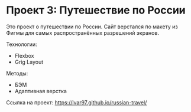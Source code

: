 # Проект 3: Путешествие по России

Это проект о путешествии по России.
Сайт верстался по макету из Фигмы для самых распространённых разрешений экранов.

Технологии:
* Flexbox
* Grig Layout

Методы:
* БЭМ
* Адаптивная верстка


Ссылка на проект:
https://lvar97.github.io/russian-travel/
